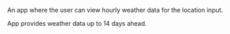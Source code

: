 An app where the user can view hourly weather data for the location input.

App provides weather data up to 14 days ahead.
